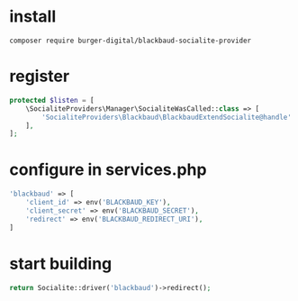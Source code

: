 # install
```
composer require burger-digital/blackbaud-socialite-provider
```

# register
```PHP
protected $listen = [
    \SocialiteProviders\Manager\SocialiteWasCalled::class => [
        'SocialiteProviders\Blackbaud\BlackbaudExtendSocialite@handle'
    ],
];
```

# configure in services.php
```PHP
'blackbaud' => [
    'client_id' => env('BLACKBAUD_KEY'),
    'client_secret' => env('BLACKBAUD_SECRET'),
    'redirect' => env('BLACKBAUD_REDIRECT_URI'),
]
```

# start building
```PHP
return Socialite::driver('blackbaud')->redirect();
```
